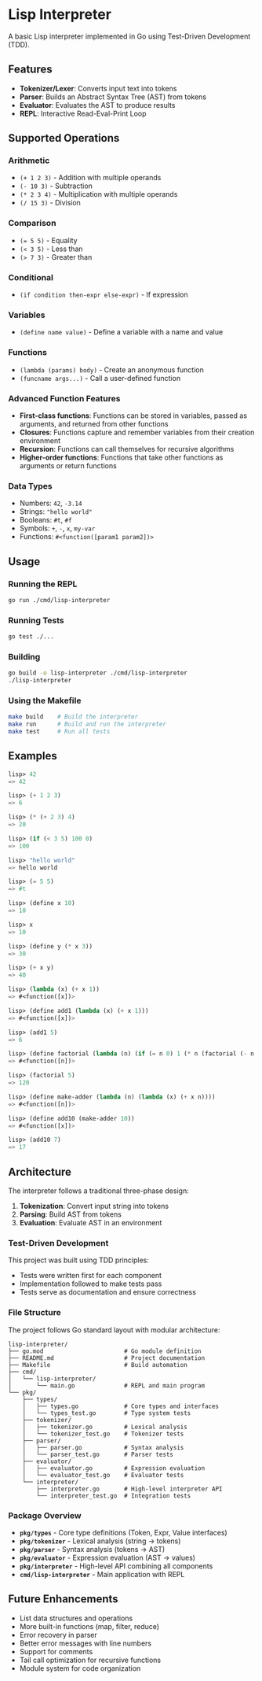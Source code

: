 # Lisp Interpreter

A basic Lisp interpreter implemented in Go using Test-Driven Development (TDD).

## Features

- **Tokenizer/Lexer**: Converts input text into tokens
- **Parser**: Builds an Abstract Syntax Tree (AST) from tokens
- **Evaluator**: Evaluates the AST to produce results
- **REPL**: Interactive Read-Eval-Print Loop

## Supported Operations

### Arithmetic
- `(+ 1 2 3)` - Addition with multiple operands
- `(- 10 3)` - Subtraction
- `(* 2 3 4)` - Multiplication with multiple operands
- `(/ 15 3)` - Division

### Comparison
- `(= 5 5)` - Equality
- `(< 3 5)` - Less than
- `(> 7 3)` - Greater than

### Conditional
- `(if condition then-expr else-expr)` - If expression

### Variables
- `(define name value)` - Define a variable with a name and value

### Functions
- `(lambda (params) body)` - Create an anonymous function
- `(funcname args...)` - Call a user-defined function

### Advanced Function Features
- **First-class functions**: Functions can be stored in variables, passed as arguments, and returned from other functions
- **Closures**: Functions capture and remember variables from their creation environment
- **Recursion**: Functions can call themselves for recursive algorithms
- **Higher-order functions**: Functions that take other functions as arguments or return functions

### Data Types
- Numbers: `42`, `-3.14`
- Strings: `"hello world"`
- Booleans: `#t`, `#f`
- Symbols: `+`, `-`, `x`, `my-var`
- Functions: `#<function([param1 param2])>`

## Usage

### Running the REPL
```bash
go run ./cmd/lisp-interpreter
```

### Running Tests
```bash
go test ./...
```

### Building
```bash
go build -o lisp-interpreter ./cmd/lisp-interpreter
./lisp-interpreter
```

### Using the Makefile
```bash
make build    # Build the interpreter
make run      # Build and run the interpreter
make test     # Run all tests
```

## Examples

```lisp
lisp> 42
=> 42

lisp> (+ 1 2 3)
=> 6

lisp> (* (+ 2 3) 4)
=> 20

lisp> (if (< 3 5) 100 0)
=> 100

lisp> "hello world"
=> hello world

lisp> (= 5 5)
=> #t

lisp> (define x 10)
=> 10

lisp> x
=> 10

lisp> (define y (* x 3))
=> 30

lisp> (+ x y)
=> 40

lisp> (lambda (x) (+ x 1))
=> #<function([x])>

lisp> (define add1 (lambda (x) (+ x 1)))
=> #<function([x])>

lisp> (add1 5)
=> 6

lisp> (define factorial (lambda (n) (if (= n 0) 1 (* n (factorial (- n 1))))))
=> #<function([n])>

lisp> (factorial 5)
=> 120

lisp> (define make-adder (lambda (n) (lambda (x) (+ x n))))
=> #<function([n])>

lisp> (define add10 (make-adder 10))
=> #<function([x])>

lisp> (add10 7)
=> 17
```

## Architecture

The interpreter follows a traditional three-phase design:

1. **Tokenization**: Convert input string into tokens
2. **Parsing**: Build AST from tokens
3. **Evaluation**: Evaluate AST in an environment

### Test-Driven Development

This project was built using TDD principles:
- Tests were written first for each component
- Implementation followed to make tests pass
- Tests serve as documentation and ensure correctness

### File Structure

The project follows Go standard layout with modular architecture:

```
lisp-interpreter/
├── go.mod                       # Go module definition
├── README.md                    # Project documentation
├── Makefile                     # Build automation
├── cmd/
│   └── lisp-interpreter/
│       └── main.go              # REPL and main program
└── pkg/
    ├── types/
    │   ├── types.go             # Core types and interfaces
    │   └── types_test.go        # Type system tests
    ├── tokenizer/
    │   ├── tokenizer.go         # Lexical analysis
    │   └── tokenizer_test.go    # Tokenizer tests
    ├── parser/
    │   ├── parser.go            # Syntax analysis
    │   └── parser_test.go       # Parser tests
    ├── evaluator/
    │   ├── evaluator.go         # Expression evaluation
    │   └── evaluator_test.go    # Evaluator tests
    └── interpreter/
        ├── interpreter.go       # High-level interpreter API
        └── interpreter_test.go  # Integration tests
```

### Package Overview

- **`pkg/types`** - Core type definitions (Token, Expr, Value interfaces)
- **`pkg/tokenizer`** - Lexical analysis (string → tokens)
- **`pkg/parser`** - Syntax analysis (tokens → AST)
- **`pkg/evaluator`** - Expression evaluation (AST → values)
- **`pkg/interpreter`** - High-level API combining all components
- **`cmd/lisp-interpreter`** - Main application with REPL

## Future Enhancements

- List data structures and operations
- More built-in functions (map, filter, reduce)
- Error recovery in parser
- Better error messages with line numbers
- Support for comments
- Tail call optimization for recursive functions
- Module system for code organization
